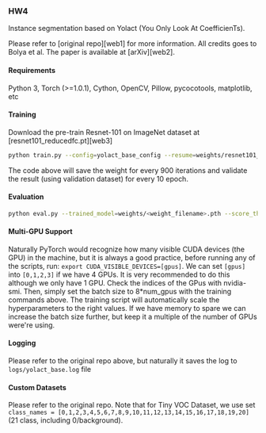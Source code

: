 ### HW4
Instance segmentation based on Yolact (You Only Look At CoefficienTs).

Please refer to [original repo][web1] for more information. All credits goes to Bolya et al.
The paper is available at [arXiv][web2].

#### Requirements
Python 3, Torch (>=1.0.1), Cython, OpenCV, Pillow, pycocotools, matplotlib, etc

#### Training
Download the pre-train Resnet-101 on ImageNet dataset at [resnet101_reducedfc.pt][web3]
```sh
python train.py --config=yolact_base_config --resume=weights/resnet101_reduced.pt --batch_size=16 --lr 0.005 --save_interval 900 --validation_epoch 10
```
The code above will save the weight for every 900 iterations and validate the result (using validation dataset) for every 10 epoch.

#### Evaluation
```sh
python eval.py --trained_model=weights/<weight_filename>.pth --score_threshold=0.15 --top_k=15 images=path/to/input/folder:path/to/output/folder
```

#### Multi-GPU Support
Naturally PyTorch would recognize how many visible CUDA devices (the GPU) in the machine, but it is always a good practice, before running any of the scripts, run: `export CUDA_VISIBLE_DEVICES=[gpus]`. We can set `[gpus]` into `[0,1,2,3]` if we have 4 GPUs. It is very recommended to do this although we only have 1 GPU. Check the indices of the GPus with nvidia-smi. Then, simply set the batch size to 8*num_gpus with the training commands above. The training script will automatically scale the hyperparameters to the right values. If we have memory to spare we can increase the batch size further, but keep it a multiple of the number of GPUs were're using.

#### Logging
Please refer to the original repo above, but naturally it saves the log to `logs/yolact_base.log` file 

#### Custom Datasets
Please refer to the original repo. Note that for Tiny VOC Dataset, we use set `class_names = [0,1,2,3,4,5,6,7,8,9,10,11,12,13,14,15,16,17,18,19,20]` (21 class, including 0/background).
